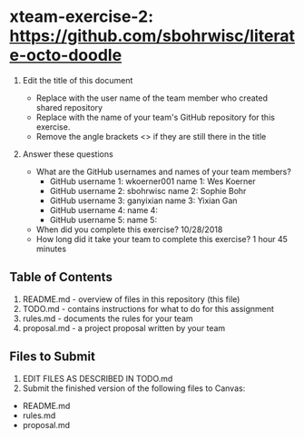 # xteam-exercise-2: https://github.com/sbohrwisc/literate-octo-doodle

1. Edit the title of this document
   * Replace <UserName> with the user name of the team member who created shared repository
   * Replace <GitHubRepositoryName> with the name of your team's GitHub repository for this exercise.
   * Remove the angle brackets <> if they are still there in the title

2. Answer these questions
   * What are the GitHub usernames and names of your team members?
       * GitHub username 1: wkoerner001       name 1: Wes Koerner
       * GitHub username 2: sbohrwisc         name 2: Sophie Bohr
       * GitHub username 3: ganyixian         name 3: Yixian Gan
       * GitHub username 4:       name 4:
       * GitHub username 5:       name 5:
   * When did you complete this exercise? 
   10/28/2018
   * How long did it take your team to complete this exercise? 
   1 hour 45 minutes

## Table of Contents

1. README.md - overview of files in this repository (this file)
2. TODO.md - contains instructions for what to do for this assignment
3. rules.md - documents the rules for your team
4. proposal.md - a project proposal written by your team

## Files to Submit

1. EDIT FILES AS DESCRIBED IN TODO.md
2. Submit the finished version of the following files to Canvas:

* README.md
* rules.md
* proposal.md
